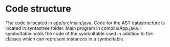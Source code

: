 # Code structure
The code is located in app/src/main/java. Code for the AST
datastructure is located in syntaxtree folder. Main program in
compila/App.java. I symboltable holds the code of the symboltable used
in addition to the classes which can represent instances in a symboltable.
